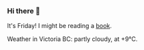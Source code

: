 ### Hi there :wave:

It's Friday! I might be reading a [book](https://www.goodreads.com/review/list/37130358-benjamin?ref=nav_mybooks&shelf=currently-reading).

Weather in Victoria BC: partly cloudy, at +9°C.
